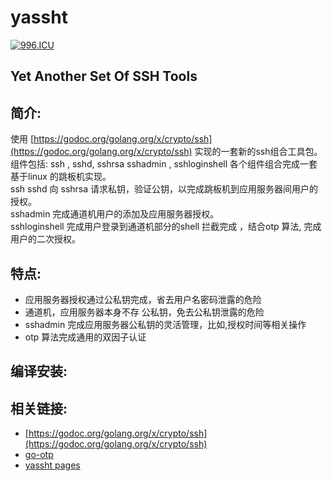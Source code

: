 # yassht

[![996.ICU](https://img.shields.io/badge/link-996.icu-red.svg)](https://996.icu)

Yet Another Set Of SSH Tools 
---

## 简介:
使用 [https://godoc.org/golang.org/x/crypto/ssh](https://godoc.org/golang.org/x/crypto/ssh) 实现的一套新的ssh组合工具包。  
组件包括: ssh , sshd, sshrsa sshadmin , sshloginshell  各个组件组合完成一套基于linux 的跳板机实现。  
ssh sshd 向 sshrsa 请求私钥，验证公钥，以完成跳板机到应用服务器间用户的授权。  
sshadmin 完成通道机用户的添加及应用服务器授权。  
sshloginshell 完成用户登录到通道机部分的shell 拦截完成 ，结合otp 算法, 完成用户的二次授权。  

## 特点:

* 应用服务器授权通过公私钥完成，省去用户名密码泄露的危险
* 通道机，应用服务器本身不存 公私钥，免去公私钥泄露的危险
* sshadmin 完成应用服务器公私钥的灵活管理，比如,授权时间等相关操作
* otp 算法完成通用的双因子认证

## 编译安装:


## 相关链接:
* [https://godoc.org/golang.org/x/crypto/ssh](https://godoc.org/golang.org/x/crypto/ssh) 
* [go-otp](http://godoc.org/github.com/hgfischer/go-otp)
* [yassht pages](https://v1xingyue.github.io/yassht/)
